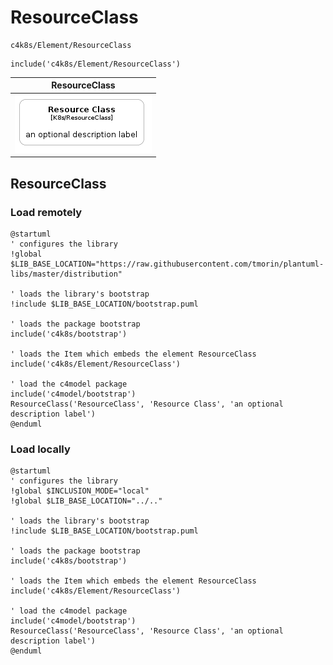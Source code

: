 # ResourceClass


```text
c4k8s/Element/ResourceClass
```

```text
include('c4k8s/Element/ResourceClass')
```



| ResourceClass |
| :---: |
| ![illustration for ResourceClass](../../c4k8s/Element/ResourceClass.Local.png) |




## ResourceClass

### Load remotely
```plantuml
@startuml
' configures the library
!global $LIB_BASE_LOCATION="https://raw.githubusercontent.com/tmorin/plantuml-libs/master/distribution"

' loads the library's bootstrap
!include $LIB_BASE_LOCATION/bootstrap.puml

' loads the package bootstrap
include('c4k8s/bootstrap')

' loads the Item which embeds the element ResourceClass
include('c4k8s/Element/ResourceClass')

' load the c4model package
include('c4model/bootstrap')
ResourceClass('ResourceClass', 'Resource Class', 'an optional description label')
@enduml
```

### Load locally
```plantuml
@startuml
' configures the library
!global $INCLUSION_MODE="local"
!global $LIB_BASE_LOCATION="../.."

' loads the library's bootstrap
!include $LIB_BASE_LOCATION/bootstrap.puml

' loads the package bootstrap
include('c4k8s/bootstrap')

' loads the Item which embeds the element ResourceClass
include('c4k8s/Element/ResourceClass')

' load the c4model package
include('c4model/bootstrap')
ResourceClass('ResourceClass', 'Resource Class', 'an optional description label')
@enduml
```

